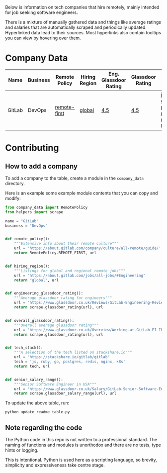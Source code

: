 Below is information on tech companies that hire remotely, mainly intended for
job seeking software engineers.

There is a mixture of manually gathered data and things like average ratings
and salaries that are automatically scraped and periodically updated.
Hyperlinked data lead to their sources. Most hyperlinks also contain
tooltips you can view by hovering over them.

<!--- START TABLE --->

# Company Data
| Name |Business|                                                    Remote Policy                                                     |                                               Hiring Region                                                |                                                           Eng. Glassdoor Rating                                                            |                                                   Glassdoor Rating                                                    |                                                               Tech                                                               |                                                                                     Sr. Pay                                                                                     |
|------|--------|----------------------------------------------------------------------------------------------------------------------|------------------------------------------------------------------------------------------------------------|--------------------------------------------------------------------------------------------------------------------------------------------|-----------------------------------------------------------------------------------------------------------------------|----------------------------------------------------------------------------------------------------------------------------------|---------------------------------------------------------------------------------------------------------------------------------------------------------------------------------|
|GitLab|DevOps  |[remote-first](https://about.gitlab.com/company/culture/all-remote/guide/ "Extensive info about their remote culture")|[global](https://about.gitlab.com/jobs/all-jobs/#Engineering "Listings for global and regional remote jobs")|[4.5](https://www.glassdoor.co.uk/Reviews/GitLab-Engineering-Reviews-EI_IE1296544.0,6_DEPT1007.htm "Average glassdoor rating for engineers")|[4.5](https://www.glassdoor.co.uk/Overview/Working-at-GitLab-EI_IE1296544.11,17.htm "Overall average glassdoor rating")|[js, ruby, go, postgres, redis, nginx, k8s](https://stackshare.io/gitlab/gitlab "A selection of the tech listed on stackshare.io")|[$118,684 - $157,000](https://www.glassdoor.co.uk/Salary/GitLab-Senior-Software-Engineer-US-Salaries-EJI_IE1296544.0,6_KO7,31_IL.32,34_IN1.htm "Senior Software Engineer in USA")|


<!--- END TABLE --->

# Contributing
## How to add a company
To add a company to the table, create a module in the `company_data` directory.

Here is an example some example module contents that you can copy
and modify:

```python
from company_data import RemotePolicy
from helpers import scrape

name = "GitLab"
business = "DevOps"


def remote_policy():
    """Extensive info about their remote culture"""
    url = 'https://about.gitlab.com/company/culture/all-remote/guide/'
    return RemotePolicy.REMOTE_FIRST, url


def hiring_region():
    """Listings for global and regional remote jobs"""
    url = "https://about.gitlab.com/jobs/all-jobs/#Engineering"
    return "global", url


def engineering_glassdoor_rating():
    """Average glassdoor rating for engineers"""
    url = 'https://www.glassdoor.co.uk/Reviews/GitLab-Engineering-Reviews-EI_IE1296544.0,6_DEPT1007.htm'
    return scrape.glassdoor_rating(url), url


def overall_glassdoor_rating():
    """Overall average glassdoor rating"""
    url = 'https://www.glassdoor.co.uk/Overview/Working-at-GitLab-EI_IE1296544.11,17.htm'
    return scrape.glassdoor_rating(url), url


def tech_stack():
    """A selection of the tech listed on stackshare.io"""
    url = "https://stackshare.io/gitlab/gitlab"
    tech = 'js, ruby, go, postgres, redis, nginx, k8s'
    return tech, url


def senior_salary_range():
    """Senior Software Engineer in USA"""
    url = 'https://www.glassdoor.co.uk/Salary/GitLab-Senior-Software-Engineer-US-Salaries-EJI_IE1296544.0,6_KO7,31_IL.32,34_IN1.htm'
    return scrape.glassdoor_salary_range(url), url
```

To update the above table, run:
```sh
python update_readme_table.py
```

## Note regarding the code
The Python code in this repo is not written to a professional standard.
The naming of functions and modules is unorthodox and there are no tests,
type hints or logging.

This is intentional. Python is used here as a scripting language,
so brevity, simplicity and expressiveness take centre stage.
